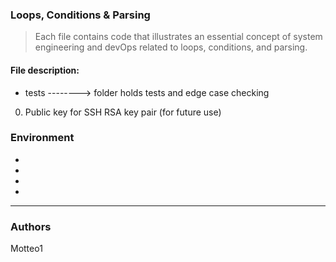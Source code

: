 ### Loops, Conditions & Parsing
> Each file contains code that illustrates an essential concept of system engineering and devOps related to loops, conditions, and parsing.

#### File description:
* tests --------> folder holds tests and edge case checking
0. Public key for SSH RSA key pair (for future use)


### Environment
*
*
*
*

***

### Authors
Motteo1
